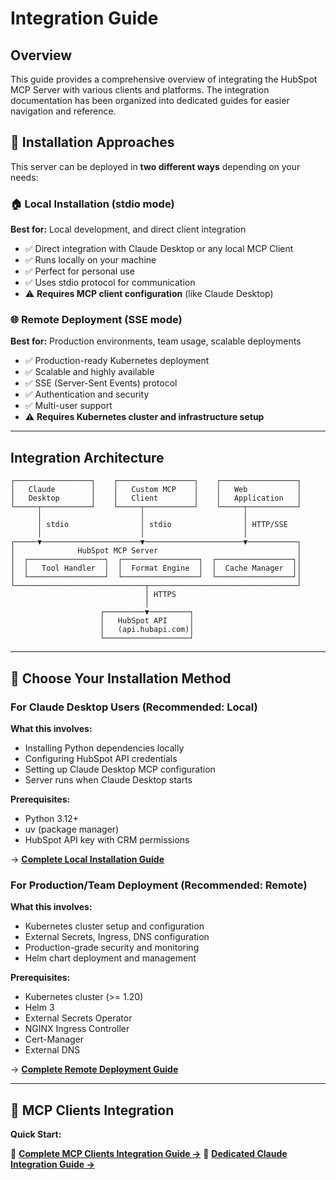 # Integration Guide

## Overview

This guide provides a comprehensive overview of integrating the HubSpot MCP Server with various clients and platforms. The integration documentation has been organized into dedicated guides for easier navigation and reference.

## 🔀 Installation Approaches

This server can be deployed in **two different ways** depending on your needs:

### 🏠 **Local Installation (stdio mode)**

**Best for:** Local development, and direct client integration

- ✅ Direct integration with Claude Desktop or any local MCP Client
- ✅ Runs locally on your machine
- ✅ Perfect for personal use
- ✅ Uses stdio protocol for communication
- ⚠️ **Requires MCP client configuration** (like Claude Desktop)

### 🌐 **Remote Deployment (SSE mode)**

**Best for:** Production environments, team usage, scalable deployments

- ✅ Production-ready Kubernetes deployment
- ✅ Scalable and highly available
- ✅ SSE (Server-Sent Events) protocol
- ✅ Authentication and security
- ✅ Multi-user support
- ⚠️ **Requires Kubernetes cluster and infrastructure setup**

---

## Integration Architecture

```
┌─────────────────┐    ┌─────────────────┐    ┌─────────────────┐
│   Claude        │    │   Custom MCP    │    │   Web           │
│   Desktop       │    │   Client        │    │   Application   │
└─────┬───────────┘    └─────┬───────────┘    └─────┬───────────┘
      │                      │                      │
      │ stdio                │ stdio                │ HTTP/SSE
      │                      │                      │
┌─────▼──────────────────────▼──────────────────────▼───────────┐
│              HubSpot MCP Server                               │
│  ┌─────────────────┐  ┌─────────────────┐  ┌─────────────────┐│
│  │   Tool Handler  │  │  Format Engine  │  │  Cache Manager  ││
│  └─────────────────┘  └─────────────────┘  └─────────────────┘│
└─────────────────────────────┬─────────────────────────────────┘
                              │ HTTPS
                              │
                    ┌─────────▼─────────┐
                    │   HubSpot API     │
                    │   (api.hubapi.com)│
                    └───────────────────┘
```

---

## 🎯 Choose Your Installation Method

### For Claude Desktop Users (Recommended: Local)

**What this involves:**

- Installing Python dependencies locally
- Configuring HubSpot API credentials
- Setting up Claude Desktop MCP configuration
- Server runs when Claude Desktop starts

**Prerequisites:**

- Python 3.12+
- uv (package manager)
- HubSpot API key with CRM permissions

→ **[Complete Local Installation Guide](installation-local-stdio.md)**

### For Production/Team Deployment (Recommended: Remote)

**What this involves:**

- Kubernetes cluster setup and configuration
- External Secrets, Ingress, DNS configuration
- Production-grade security and monitoring
- Helm chart deployment and management

**Prerequisites:**

- Kubernetes cluster (>= 1.20)
- Helm 3
- External Secrets Operator
- NGINX Ingress Controller
- Cert-Manager
- External DNS

→ **[Complete Remote Deployment Guide](installation-remote-sse.md)**

---

## 🔌 MCP Clients Integration

**Quick Start:**

📖 **[Complete MCP Clients Integration Guide →](mcp-clients-integration.md)**
📖 **[Dedicated Claude Integration Guide →](claude-desktop-integration.md)**

